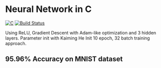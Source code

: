 # Neural Network in C

[![C](https://img.shields.io/badge/language-C-blue.svg)](https://en.wikipedia.org/wiki/C_(programming_language)) [![Build Status](https://img.shields.io/badge/build-passing-brightgreen.svg)](https://shields.io)

Using ReLU, Gradient Descent with Adam-like optimization and 3 hidden layers.
Parameter init with Kaiming He Init
10 epoch, 32 batch training approach.

## 95.96% Accuracy on MNIST dataset
